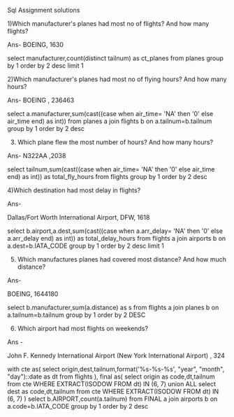 Sql Assignment solutions 

1)Which manufacturer's planes had most no of flights? And how many flights?


Ans-
BOEING, 1630

select manufacturer,count(distinct tailnum) as ct_planes
from planes
group by 1
order by 2 desc
limit 1


2)Which manufacturer's planes had most no of flying hours? And how many hours?

Ans-
BOEING , 236463

select a.manufacturer,sum(cast((case when air_time= 'NA' then '0' else air_time end) as int)) 
from planes a 
join flights b on a.tailnum=b.tailnum
group by 1 
order by 2 desc 


3) Which plane flew the most number of hours? And how many hours?

Ans-
N322AA ,2038

select tailnum,sum(cast((case when air_time= 'NA' then '0' else air_time end) as int)) as total_fly_hours
from flights 
group by 1
order by 2 desc

4)Which destination had most delay in flights?

Ans-

Dallas/Fort Worth International Airport, DFW, 1618

select b.airport,a.dest,sum(cast((case when a.arr_delay= 'NA' then '0' else a.arr_delay end) as int)) as total_delay_hours 
from flights a 
join airports b
on a.dest=b.IATA_CODE
group by 1 
order by 2 desc limit 1

5) Which manufactures planes had covered most distance? And how much distance?

Ans-

BOEING, 1644180

select b.manufacturer,sum(a.distance) as s
from flights a
join planes b
on a.tailnum=b.tailnum
group by 1 
order by 2 DESC

6) Which airport had most flights on weekends?

Ans -

John F. Kennedy International Airport (New York International Airport) , 324

with cte as(
select origin,dest,tailnum,format('%s-%s-%s', "year", "month", "day")::date as dt
from flights
),
final as(
select origin as code,dt,tailnum
from cte
WHERE EXTRACT(ISODOW FROM dt) IN (6, 7)
union ALL
select dest as code,dt,tailnum
from cte
WHERE EXTRACT(ISODOW FROM dt) IN (6, 7)
)
select b.AIRPORT,count(a.tailnum)
from FINAL a
join airports b
on a.code=b.IATA_CODE
group by 1
order by 2 desc


